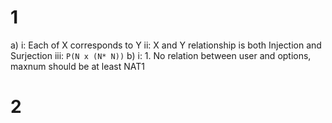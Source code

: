 # 1
a) i: Each of X corresponds to Y 
ii: X and Y relationship is both Injection and Surjection 
iii: `P(N x (N* N))`
b) i: 1. No relation between user and options,  maxnum should be at least NAT1  
# 2
